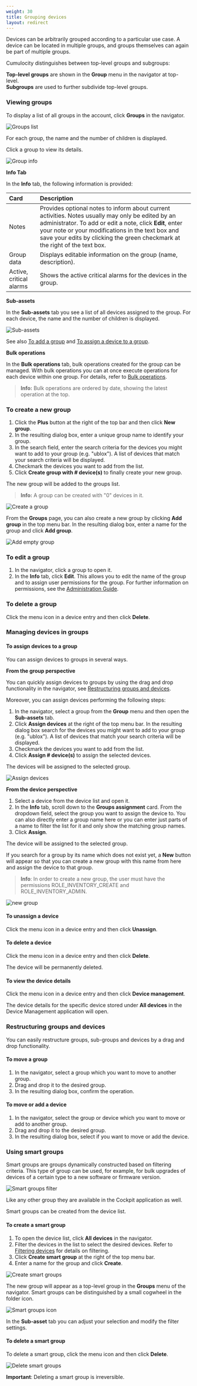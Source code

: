 ```yaml
---
weight: 30
title: Grouping devices
layout: redirect
---
```


Devices can be arbitrarily grouped according to a particular use case. A device can be located in multiple groups, and groups themselves can again be part of multiple groups.

Cumulocity distinguishes between top-level groups and subgroups: 

**Top-level groups** are shown in the **Group** menu in the navigator at top-level. <br>**Subgroups** are used to further subdivide top-level groups.

### Viewing groups

To display a list of all groups in the account, click **Groups** in the navigator. 

![Groups list](/images/users-guide/DeviceManagement/devmgmt-groups.png)

For each group, the name and the number of children is displayed.

Click a group to view its details. 

![Group info](/images/users-guide/DeviceManagement/devmgmt-groups-info.png)

**Info Tab**

In the **Info** tab, the following information is provided:

|Card|Description|
|:---|:---|
|Notes|Provides optional notes to inform about current activities. Notes usually may only be edited by an administrator. To add or edit a note, click **Edit**, enter your note or your modifications in the text box and save your edits by clicking the green checkmark at the right of the text box. 
|Group data|Displays editable information on the group (name, description).
|Active, critical alarms|Shows the active critical alarms for the devices in the group.

**Sub-assets**

In the **Sub-assets** tab you see a list of all devices assigned to the group. For each device, the name and the number of children is displayed.

![Sub-assets](/images/users-guide/DeviceManagement/devmgmt-groups-subassets.png)

See also [To add a group](#add-group) and [To assign a device to a group](#assigning-devices).

**Bulk operations**

In the **Bulk operations** tab, bulk operations created for the group can be managed. With bulk operations you can at once execute operations for each device within one group. For details, refer to [Bulk operations](#bulk-operations).

> **Info:** Bulk operations are ordered by date, showing the latest operation at the top.


### <a name="add-group"></a>To create a new group

1. Click the **Plus** button at the right of the top bar and then click **New group**.
2. In the resulting dialog box, enter a unique group name to identify your group.
3. In the search field, enter the search criteria for the devices you might want to add to your group (e.g. "ublox"). A list of devices that match your search criteria will be displayed. 
4. Checkmark the devices you want to add from the list.
5. Click **Create group with # device(s)** to finally create your new group. 

The new group will be added to the groups list.

>**Info:** A group can be created with "0" devices in it.

![Create a group](/images/users-guide/DeviceManagement/devmgmt-groups-create.png)

From the **Groups** page, you can also create a new group by clicking **Add group** in the top menu bar. In the resulting dialog box, enter a name for the group and click **Add group**.

![Add empty group](/images/users-guide/DeviceManagement/devmgmt-groups-add.png)

### To edit a group

1. In the navigator, click a group to open it. 
2. In the **Info** tab, click **Edit**. This allows you to edit the name of the group and to assign user permissions for the group. 
For further information on permissions, see the [Administration Guide](/guides/users-guide/administration#managing-permissions).

### To delete a group

Click the menu icon in a device entry and then click **Delete**.

### Managing devices in groups

#### <a name="assigning-devices"></a>To assign devices to a group

You can assign devices to groups in several ways. 

**From the group perspective**

You can quickly assign devices to groups by using the drag and drop functionality in the navigator, see [Restructuring groups and devices](#restructuring-groups).  

Moreover, you can assign devices performing the following steps:

1. In the navigator, select a group from the **Group** menu and then open the **Sub-assets** tab. 
2. Click **Assign devices** at the right of the top menu bar. In the resulting dialog box search for the devices you might want to add to your group (e.g. "ublox"). A list of devices that match your search criteria will be displayed. 
3. Checkmark the devices you want to add from the list.
4. Click **Assign # device(s)** to assign the selected devices. 

The devices will be assigned to the selected group.

![Assign devices](/images/users-guide/DeviceManagement/devmgmt-groups-assign.png)


**From the device perspective**

1. Select a device from the device list and open it.
2. In the **Info** tab, scroll down to the **Groups assignment** card. From the dropdown field, select the group you want to assign the device to. You can also directly enter a group name here or you can enter just parts of a name to filter the list for it and only show the matching group names.
3. Click **Assign**.

The device will be assigned to the selected group.

If you search for a group by its name which does not exist yet, a **New** button will appear so that you can create a new group with this name from here and assign the device to that group.

>**Info**: In order to create a new group, the user must have the permissions
ROLE&#95;INVENTORY\_CREATE and ROLE&#95;INVENTORY\_ADMIN.

<img src="/images/users-guide/DeviceManagement/devmgmt-group-assignment-new.png" alt="new group">


#### To unassign a device

Click the menu icon in a device entry and then click **Unassign**.

#### To delete a device

Click the menu icon in a device entry and then click **Delete**. 

The device will be permanently deleted.

#### To view the device details

Click the menu icon in a device entry and then click **Device management**. 

The device details for the specific device stored under **All devices** in the Device Management application will open. 

### <a name="restructuring-groups"></a>Restructuring groups and devices

You can easily restructure groups, sub-groups and devices by a drag and drop functionality. 

#### To move a group

1. In the navigator, select a group which you want to move to another group. 
2. Drag and drop it to the desired group. 
3. In the resulting dialog box, confirm the operation.


#### To move or add a device

1. In the navigator, select the group or device which you want to move or add to another group. 
2. Drag and drop it to the desired group. 
3. In the resulting dialog box, select if you want to move or add the device.


### <a name="smart-groups"></a>Using smart groups

Smart groups are groups dynamically constructed based on filtering criteria. This type of group can be used, for example, for bulk upgrades of devices of a certain type to a new software or firmware version. 

![Smart groups filter](/images/users-guide/DeviceManagement/devmgmt-groups-smartgroups-filter.png)

Like any other group they are available in the Cockpit application as well.

Smart groups can be created from the device list. 

#### To create a smart group

1. To open the device list, click **All devices** in the navigator.
2. Filter the devices in the list to select the desired devices. Refer to [Filtering devices](#filtering-devices) for details on filtering.
3. Click **Create smart group** at the right of the top menu bar.
4. Enter a name for the group and click **Create**.

![Create smart groups](/images/users-guide/DeviceManagement/devmgmt-groups-smartgroups-create.png)

The new group will appear as a top-level group in the **Groups** menu of the navigator. Smart groups can be distinguished by a small cogwheel in the folder icon. 

![Smart groups icon](/images/users-guide/DeviceManagement/devmgmt-groups-smartgroups-icon.png)

In the **Sub-asset** tab you can adjust your selection and modify the filter settings.

#### To delete a smart group

To delete a smart group, click the menu icon and then click **Delete**. 

![Delete smart groups](/images/users-guide/DeviceManagement/devmgmt-groups-delete.png)

**Important**: Deleting a smart group is irreversible.

